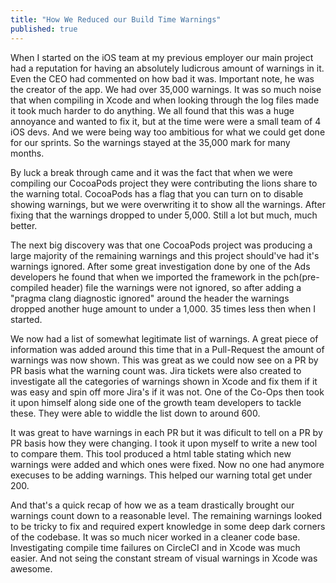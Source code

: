 ```yaml
---
title: "How We Reduced our Build Time Warnings"
published: true
---
```


When I started on the iOS team at my previous employer our main project had a reputation for having an absolutely ludicrous amount of warnings in it. Even the CEO had commented on how bad it was. Important note, he was the creator of the app. We had over 35,000 warnings. It was so much noise that when compiling in Xcode and when looking through the log files made it took much harder to do anything. We all found that this was a huge annoyance and wanted to fix it, but at the time were were a small team of 4 iOS devs. And we were being way too ambitious for what we could get done for our sprints. So the warnings stayed at the 35,000 mark for many months.

By luck a break through came and it was the fact that when we were compiling our CocoaPods project they were contributing the lions share to the warning total. CocoaPods has a flag that you can turn on to disable showing warnings, but we were overwriting it to show all the warnings. After fixing that the warnings dropped to under 5,000. Still a lot but much, much better.

The next big discovery was that one CocoaPods project was producing a large majority of the remaining warnings and this project should've had it's warnings ignored. After some great investigation done by one of the Ads developers he found that when we imported the framework in the pch(pre-compiled header) file the warnings were not ignored, so after adding a "pragma clang diagnostic ignored" around the header the warnings dropped another huge amount to under a 1,000. 35 times less then when I started.

We now had a list of somewhat legitimate list of warnings. A great piece of information was added around this time that in a Pull-Request the amount of warnings was now shown. This was great as we could now see on a PR by PR basis what the warning count was. Jira tickets were also created to investigate all the categories of warnings shown in Xcode and fix them if it was easy and spin off more Jira's if it was not. One of the Co-Ops then took it upon himself along side one of the growth team developers to tackle these. They were able to widdle the list down to around 600.

It was great to have warnings in each PR but it was dificult to tell on a PR by PR basis how they were changing. I took it upon myself to write a new tool to compare them. This tool produced a html table stating which new warnings were added and which ones were fixed. Now no one had anymore execuses to be adding warnings. This helped our warning total get under 200.

And that's a quick recap of how we as a team drastically brought our warnings count down to a reasonable level. The remaining warnings looked to be tricky to fix and required expert knowledge in some deep dark corners of the codebase. It was so much nicer worked in a cleaner code base. Investigating compile time failures on CircleCI and in Xcode was much easier. And not seing the constant stream of visual warnings in Xcode was awesome.
